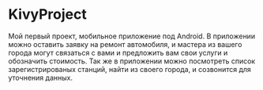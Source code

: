 # KivyProject
Мой первый проект, мобильное приложение под Android. В приложении можно оставить заявку на ремонт автомобиля, и мастера из вашего города могут связаться с вами и предложить вам свои услуги и обозначить стоимость. Так же в приложении можно посмотреть список зарегистрированых станций, найти из своего города, и созвонится для уточнения данных.
